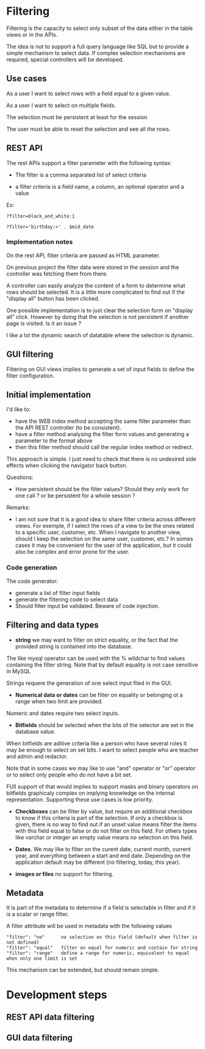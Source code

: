 # Filtering

Filtering is the capacity to select only subset of the data either in the table views or in the APIs.

The idea is not to support a full query language like SQL but to provide a simple mechanism to select data. If complex selection mechanisms are required, special controllers will be developed.

## Use cases

As a user I want to select rows with a field equal to a given value.

As a user I want to select on multiple fields.

The selection must be persistent at least for the session

The user must be able to reset the selection and see all the rows.

## REST API

The rest APIs support a filter parameter with the following syntax:

* The filter is a comma separated list of select criteria

* a filter criteria is a field name, a column, an optional operator and a value

Ex:

	?filter=black_and_white:1
	
	?filter='birthday:>' . $mid_date

### Implementation notes

On the rest API, filter criteria are passed as HTML parameter.

On previous project the filter data were stored in the session and the controller was fetching them from there.

A controller can easily analyze the content of a form to determine what rows should be selected. It is a little more complicated to find out if the "display all" button has been clicked.

One possible implementation is to just clear the selection form on "display all" click. However by doing that the selection is not persistent if another page is visited. Is it an issue ?

I like a lot the dynamic search of datatable where the selection is dynamic. 

## GUI filtering

Filtering on GUI views implies to generate a set of input fields to define the filter configuration.


## Initial implementation

I'd like to:
- have the WEB index method accepting the same filter parameter than the API REST controller (to be consistent).
- have a filter method analysing the filter form values and generating a parameter to the format above
- then this filter method should call the regular index method or redirect.

This approach is simple. I just need to check that there is no undesired side effects when clicking the navigator back button.

Questions: 

- How persistent should be the filter values? Should they only work for one call ? or be persistent for a whole session ?

Remarks:

- I am not sure that it is a good idea to share filter criteria across different views. For exemple, if I select the rows of a view to be the ones related to a specific user, customer, etc. When I navigate to another view, should I keep the selection on the same user, customer, etc.? In somes cases it may be convenient for the user of the application, but it could also be complex and error prone for the user.

### Code generation

The code generator:

* generate a list of filter input fields
* generate the filtering code to select data
* Should filter input be validated. Beware of code injection.

## Filtering and data types

* **string** we may want to filter on strict equality, or the fact that the provided string is contained into the database.

The like mysql operator can be used with the % wildchar to find values containing the filter string. Note that by default equality is not case sensitive in MySQL

Strings requere the generation of one select input filed in the GUI.

* **Numerical data or dates** can be filter on equality or belonging ot a range when two limit are provided.
  
Numeric and dates require two select inputs.

* **Bitfields** should be selected when the bits of the selector are set in the database value.

When bitfields are aditive criteria like a person who have several roles it may be enough to select on set bits. I want to select people who are teacher and admin and redactor.

Note that in some cases we may like to use "and" operator or "or" operator or to select only people who do not have a bit set.

FUll support of that would implies to support masks and binary operators on bitfields graphicaly complex on implying knowledge on the internal representation. Supporting these use cases is low priority.

* **Checkboxes** can be filter by value, but require an additional checkbox to know if this criteria is part of the selection. If only a checkbox is given, there is no way to find out if an unset value means filter the items with this field equal to false or do not filter on this field. For others types like varchar or integer an empty value means no selection on this field.
  
* **Dates**. We may like to filter on the curent date, current month, current year, and everything between a start and end date. Depending on the application default may be different (no filtering, today, this year).

* **images or files** no support for filtering.

## Metadata

It is part of the metadata to determine if a field is selectable in filter and if it is a scalar or range filter.

A filter attribute will be used in metadata with the following values

	"filter": "no"		no selection on this field (default when filter is not defined)
	"filter": "equal"	filter on equal for numeric and contain for string
	"filter": "range"   define a range for numeric, equivalent to equal when only one limit is set
	
This mechanism can be extended, but should remain simple.



# Development steps

## REST API data filtering

## GUI data filtering
